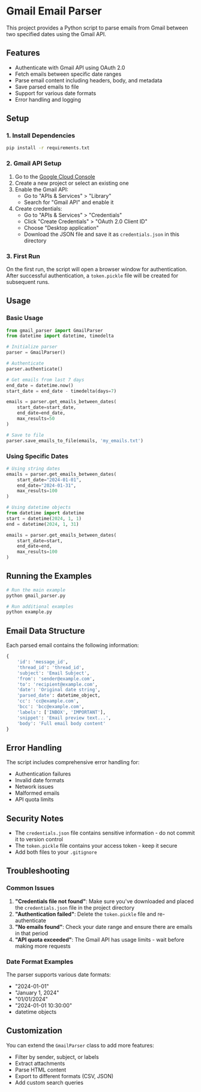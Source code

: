 # Gmail Email Parser

This project provides a Python script to parse emails from Gmail between two specified dates using the Gmail API.

## Features

- Authenticate with Gmail API using OAuth 2.0
- Fetch emails between specific date ranges
- Parse email content including headers, body, and metadata
- Save parsed emails to file
- Support for various date formats
- Error handling and logging

## Setup

### 1. Install Dependencies

```bash
pip install -r requirements.txt
```

### 2. Gmail API Setup

1. Go to the [Google Cloud Console](https://console.cloud.google.com/)
2. Create a new project or select an existing one
3. Enable the Gmail API:
   - Go to "APIs & Services" > "Library"
   - Search for "Gmail API" and enable it
4. Create credentials:
   - Go to "APIs & Services" > "Credentials"
   - Click "Create Credentials" > "OAuth 2.0 Client ID"
   - Choose "Desktop application"
   - Download the JSON file and save it as `credentials.json` in this directory

### 3. First Run

On the first run, the script will open a browser window for authentication. After successful authentication, a `token.pickle` file will be created for subsequent runs.

## Usage

### Basic Usage

```python
from gmail_parser import GmailParser
from datetime import datetime, timedelta

# Initialize parser
parser = GmailParser()

# Authenticate
parser.authenticate()

# Get emails from last 7 days
end_date = datetime.now()
start_date = end_date - timedelta(days=7)

emails = parser.get_emails_between_dates(
    start_date=start_date,
    end_date=end_date,
    max_results=50
)

# Save to file
parser.save_emails_to_file(emails, 'my_emails.txt')
```

### Using Specific Dates

```python
# Using string dates
emails = parser.get_emails_between_dates(
    start_date="2024-01-01",
    end_date="2024-01-31",
    max_results=100
)

# Using datetime objects
from datetime import datetime
start = datetime(2024, 1, 1)
end = datetime(2024, 1, 31)

emails = parser.get_emails_between_dates(
    start_date=start,
    end_date=end,
    max_results=100
)
```

## Running the Examples

```bash
# Run the main example
python gmail_parser.py

# Run additional examples
python example.py
```

## Email Data Structure

Each parsed email contains the following information:

```python
{
    'id': 'message_id',
    'thread_id': 'thread_id',
    'subject': 'Email Subject',
    'from': 'sender@example.com',
    'to': 'recipient@example.com',
    'date': 'Original date string',
    'parsed_date': datetime_object,
    'cc': 'cc@example.com',
    'bcc': 'bcc@example.com',
    'labels': ['INBOX', 'IMPORTANT'],
    'snippet': 'Email preview text...',
    'body': 'Full email body content'
}
```

## Error Handling

The script includes comprehensive error handling for:
- Authentication failures
- Invalid date formats
- Network issues
- Malformed emails
- API quota limits

## Security Notes

- The `credentials.json` file contains sensitive information - do not commit it to version control
- The `token.pickle` file contains your access token - keep it secure
- Add both files to your `.gitignore`

## Troubleshooting

### Common Issues

1. **"Credentials file not found"**: Make sure you've downloaded and placed the `credentials.json` file in the project directory
2. **"Authentication failed"**: Delete the `token.pickle` file and re-authenticate
3. **"No emails found"**: Check your date range and ensure there are emails in that period
4. **"API quota exceeded"**: The Gmail API has usage limits - wait before making more requests

### Date Format Examples

The parser supports various date formats:
- "2024-01-01"
- "January 1, 2024"
- "01/01/2024"
- "2024-01-01 10:30:00"
- datetime objects

## Customization

You can extend the `GmailParser` class to add more features:
- Filter by sender, subject, or labels
- Extract attachments
- Parse HTML content
- Export to different formats (CSV, JSON)
- Add custom search queries
